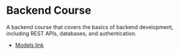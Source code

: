 # Backend Course
A backend course that covers the basics of backend development, including REST APIs, databases, and authentication.

- [Models link](https://app.eraser.io/workspace/YtPqZ1VogxGy1jzIDkzj)
